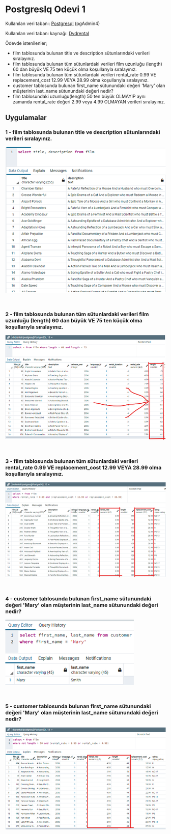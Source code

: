 # **Postgreslq Odevi 1**

Kullanılan veri tabanı:  [Postgresql](https://www.postgresql.org/) (pgAdmin4)

Kullanılan veri tabanı kaynağı: [Dvdrental](https://www.postgresqltutorial.com/postgresql-sample-database/)

Ödevde istenilenler;
* film tablosunda bulunan title ve description sütunlarındaki verileri sıralayınız.
* film tablosunda bulunan tüm sütunlardaki verileri film uzunluğu (length) 60 dan büyük VE 75 ten küçük olma koşullarıyla sıralayınız.
* film tablosunda bulunan tüm sütunlardaki verileri rental_rate 0.99 VE replacement_cost 12.99 VEYA 28.99 olma koşullarıyla sıralayınız.
* customer tablosunda bulunan first_name sütunundaki değeri 'Mary' olan müşterinin last_name sütunundaki değeri nedir?
* film tablosundaki uzunluğu(length) 50 ten büyük OLMAYIP aynı zamanda rental_rate değeri 2.99 veya 4.99 OLMAYAN verileri sıralayınız.

## **Uygulamalar**

### 1 - film tablosunda bulunan title ve description sütunlarındaki verileri sıralayınız.

![PostreSql Ödev 1](https://raw.githubusercontent.com/osmantuysuz/kodluyoruzilkrepo/main/img/sqlOdev1-1.png)

<br>

### 2 - film tablosunda bulunan tüm sütunlardaki verileri film uzunluğu (length) 60 dan büyük VE 75 ten küçük olma koşullarıyla sıralayınız.

![PostreSql Ödev 2](https://raw.githubusercontent.com/osmantuysuz/kodluyoruzilkrepo/main/img/sqlOdev1-2.png)

<br>

### 3 - film tablosunda bulunan tüm sütunlardaki verileri rental_rate 0.99 VE replacement_cost 12.99 VEYA 28.99 olma koşullarıyla sıralayınız.

![PostreSql Ödev 3](https://raw.githubusercontent.com/osmantuysuz/kodluyoruzilkrepo/main/img/sqlOdev1-3.png)

<br>

### 4 - customer tablosunda bulunan first_name sütunundaki değeri 'Mary' olan müşterinin last_name sütunundaki değeri nedir?

![PostreSql Ödev 4](https://raw.githubusercontent.com/osmantuysuz/kodluyoruzilkrepo/main/img/sqlOdev1-4.png)

<br>

### 5 - customer tablosunda bulunan first_name sütunundaki değeri 'Mary' olan müşterinin last_name sütunundaki değeri nedir?

![PostreSql Ödev 5](https://raw.githubusercontent.com/osmantuysuz/kodluyoruzilkrepo/main/img/sqlOdev1-5.png)